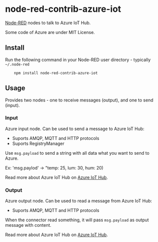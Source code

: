 node-red-contrib-azure-iot
=====================

<a href="http://nodered.org" target="_new">Node-RED</a> nodes to talk to Azure IoT Hub.

Some code of Azure are under MIT License.

Install
-------

Run the following command in your Node-RED user directory - typically `~/.node-red`

        npm install node-red-contrib-azure-iot

Usage
-----

Provides two nodes - one to receive messages (output), and one to send (input).

### Input

Azure input node. Can be used to send a message to Azure IoT Hub:

 - Suports AMQP, MQTT and HTTP protocols
 - Suports RegistryManager

Use `msg.payload` to send a string with all data what you want to send to Azure.

Ex: 'msg.paylod' -> "temp: 25, lum: 30, hum: 20)

Read more about Azure IoT Hub on <a href="https://azure.microsoft.com/en-us/documentation/services/iot-hub/">Azure IoT Hub</a>.


### Output

Azure output node. Can be used to read a message from Azure IoT Hub:

 - Suports AMQP, MQTT and HTTP protocols

When the connector read something, it will pass <code>msg.payload</code> as output message with content.

Read more about Azure IoT Hub on <a href="https://azure.microsoft.com/en-us/documentation/services/iot-hub/">Azure IoT Hub</a>.
